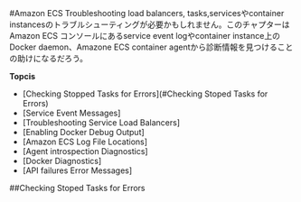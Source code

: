 #Amazon ECS Troubleshooting
load balancers, tasks,servicesやcontainer instancesのトラブルシューティングが必要かもしれません。このチャプターはAmazon ECS コンソールにあるservice event logやcontainer instance上のDocker daemon、Amazone ECS container agentから診断情報を見つけることの助けになるだろう。

**Topcis**
* [Checking Stopped Tasks for Errors](#Checking Stoped Tasks for Errors)
* [Service Event Messages]
* [Troubleshooting Service Load Balancers]
* [Enabling Docker Debug Output]
* [Amazon ECS Log File Locations]
* [Agent introspection Diagnostics]
* [Docker Diagnostics]
* [API failures Error Messages]

##Checking Stoped Tasks for Errors
